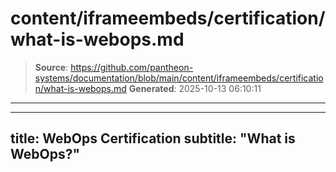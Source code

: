 # content/iframeembeds/certification/what-is-webops.md

> **Source**: https://github.com/pantheon-systems/documentation/blob/main/content/iframeembeds/certification/what-is-webops.md
> **Generated**: 2025-10-13 06:10:11

---

---
title: WebOps Certification
subtitle: "What is WebOps?"
---

<Partial file="certification-guide/what-is-webops.md" />
